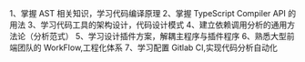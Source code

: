 1、掌握 AST 相关知识，学习代码编译原理
2、掌握 TypeScript Compiler API 的用法
3、学习代码工具的架构设计，代码设计模式
4、建立依赖调用分析的通用方法论（分析范式）
5、学习设计插件方案，解耦主程序与插件程序
6、熟悉大型前端团队的 WorkFlow,工程化体系
7、学习配置 Gitlab CI,实现代码分析自动化
